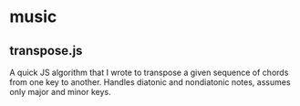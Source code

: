 # music

## transpose.js
A quick JS algorithm that I wrote to transpose a given sequence of chords from one key to another. Handles diatonic and nondiatonic notes, assumes only major and minor keys.
